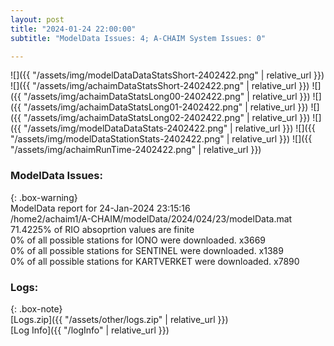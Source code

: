 ```yaml
---
layout: post
title: "2024-01-24 22:00:00"
subtitle: "ModelData Issues: 4; A-CHAIM System Issues: 0"

---
```


![]({{ "/assets/img/modelDataDataStatsShort-2402422.png" | relative_url }})
![]({{ "/assets/img/achaimDataStatsShort-2402422.png" | relative_url }})
![]({{ "/assets/img/achaimDataStatsLong00-2402422.png" | relative_url }})
![]({{ "/assets/img/achaimDataStatsLong01-2402422.png" | relative_url }})
![]({{ "/assets/img/achaimDataStatsLong02-2402422.png" | relative_url }})
![]({{ "/assets/img/modelDataDataStats-2402422.png" | relative_url }})
![]({{ "/assets/img/modelDataStationStats-2402422.png" | relative_url }})
![]({{ "/assets/img/achaimRunTime-2402422.png" | relative_url }})


### ModelData Issues:  
  
{: .box-warning}  
 ModelData report for 24-Jan-2024 23:15:16   
 /home2/achaim1/A-CHAIM/modelData/2024/024/23/modelData.mat   
 71.4225% of RIO absoprtion values are finite   
 0% of all possible stations for IONO were downloaded. x3669   
 0% of all possible stations for SENTINEL were downloaded. x1389   
 0% of all possible stations for KARTVERKET were downloaded. x7890   
  


### Logs:  
  
{: .box-note}  
[Logs.zip]({{ "/assets/other/logs.zip" | relative_url }})  
[Log Info]({{ "/logInfo" | relative_url }})  
